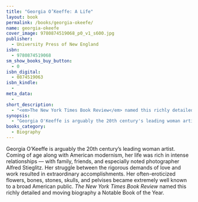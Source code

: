 ```yaml
---
title: "Georgia O’Keeffe: A Life"
layout: book
permalink: /books/georgia-okeefe/
name: georgia-okeefe
cover_image: 9780874519068_p0_v1_s600.jpg
publisher:
  - University Press of New England
isbn:
  - 9780874519068
sm_show_books_buy_button:
  - 0
isbn_digital:
  - 0874519063
isbn_kindle:
  - 
meta_data:
  - 
short_description:
  - "<em>The New York Times Book Review</em> named this richly detailed and moving biography of the 20th century's leading woman artist a Notable Book of the Year."
synopsis:
  - "Georgia O'Keeffe is arguably the 20th century's leading woman artist. Coming of age along with American modernism, her life was rich in intense relationships -- with family, friends, and especially noted photographer Alfred Stieglitz. Her struggle between the rigorous demands of love and work resulted in extraordinary accomplishments. Her often-eroticized flowers, bones, stones, skulls, and pelvises became extremely well known to a broad American public. <em>The New York Times Book Review</em> named this richly detailed and moving biography a Notable Book of the Year."
books_category:
  - Biography
---
```

Georgia O&#8217;Keeffe is arguably the 20th century&#8217;s leading woman artist. Coming of age along with American modernism, her life was rich in intense relationships &#8212; with family, friends, and especially noted photographer Alfred Stieglitz. Her struggle between the rigorous demands of love and work resulted in extraordinary accomplishments. Her often-eroticized flowers, bones, stones, skulls, and pelvises became extremely well known to a broad American public. *The New York Times Book Review* named this richly detailed and moving biography a Notable Book of the Year.